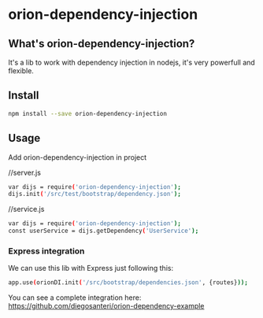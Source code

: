 # orion-dependency-injection

## What's orion-dependency-injection?

It's a lib to work with dependency injection in nodejs, it's very powerfull and flexible.

## Install

```sh
npm install --save orion-dependency-injection

```
## Usage

Add orion-dependency-injection in project

//server.js
```sh
var dijs = require('orion-dependency-injection');
dijs.init('/src/test/bootstrap/dependency.json');
```

//service.js
```sh
var dijs = require('orion-dependency-injection');
const userService = dijs.getDependency('UserService');
```


### Express integration
We can use this lib with Express just following this:
```sh
app.use(orionDI.init('/src/bootstrap/dependencies.json', {routes}));
```

You can see a complete integration here: https://github.com/diegosanteri/orion-dependency-example
